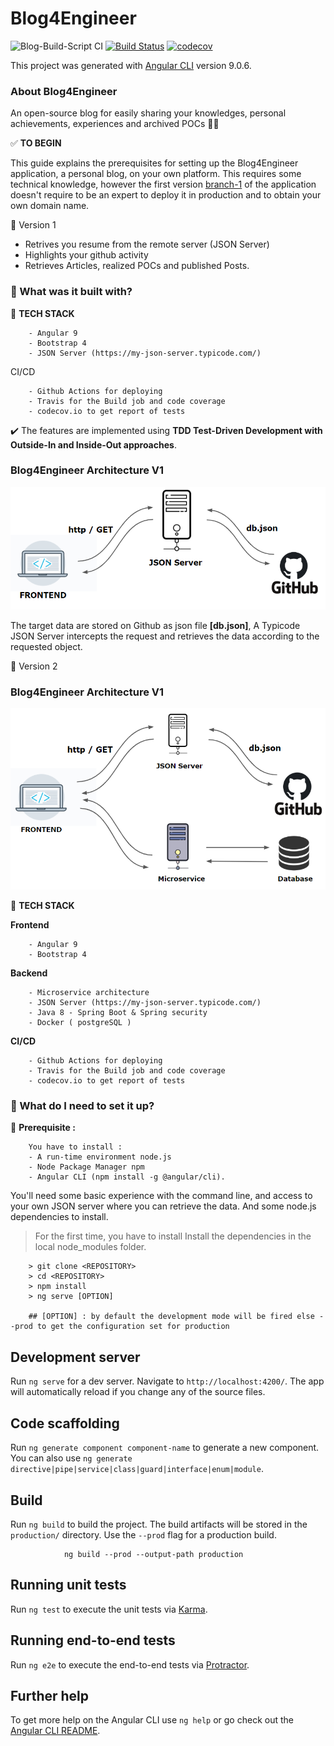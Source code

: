 # Blog4Engineer
![Blog-Build-Script CI](https://github.com/kasdihacene/BlogCreator4Engineer/workflows/Blog-workflow/badge.svg) [![Build Status](https://travis-ci.com/kasdihacene/BlogCreator4Engineer.svg?branch=stable-version)](https://travis-ci.com/kasdihacene/BlogCreator4Engineer) [![codecov](https://codecov.io/gh/kasdihacene/BlogCreator4Engineer/branch/stable-version/graph/badge.svg)](https://codecov.io/gh/kasdihacene/BlogCreator4Engineer)

This project was generated with [Angular CLI](https://github.com/angular/angular-cli) version 9.0.6.

### About Blog4Engineer
An open-source blog for easily sharing your knowledges, personal achievements, experiences and archived POCs :man_technologist:

 :white_check_mark: **TO BEGIN**

This guide explains the prerequisites for setting up the Blog4Engineer application, a personal blog, on your own platform. This requires some technical knowledge, however the first version [branch-1](https://github.com/kasdihacene/BlogCreator4Engineer/tree/version-1) of the application doesn't require to be an expert to deploy it in production and to obtain your own domain name.

:large_blue_diamond: Version 1

* Retrives you resume from the remote server (JSON Server)
* Highlights your github activity
* Retrieves Articles, realized POCs and published Posts.

### :construction_worker: What was it built with? 

:large_blue_diamond: **TECH STACK**

        - Angular 9
        - Bootstrap 4
        - JSON Server (https://my-json-server.typicode.com/)

CI/CD

        - Github Actions for deploying
        - Travis for the Build job and code coverage
        - codecov.io to get report of tests

:heavy_check_mark: The features are implemented using **TDD Test-Driven Development with Outside-In and Inside-Out approaches**. 

### Blog4Engineer Architecture V1


![](markdown/version1.PNG)


The target data are stored on Github as json file **[db.json]**, A Typicode JSON Server intercepts the request and retrieves the data according to the requested object.

:large_blue_diamond: Version 2

### Blog4Engineer Architecture V1

![](markdown/version2.PNG)

:large_blue_diamond: **TECH STACK**

**Frontend**

        - Angular 9
        - Bootstrap 4

**Backend**

        - Microservice architecture
        - JSON Server (https://my-json-server.typicode.com/)
        - Java 8 - Spring Boot & Spring security
        - Docker ( postgreSQL )

**CI/CD**

        - Github Actions for deploying
        - Travis for the Build job and code coverage
        - codecov.io to get report of tests


### :rocket: What do I need to set it up?

:wrench: **Prerequisite :**

        You have to install :
        - A run-time environment node.js
        - Node Package Manager npm 
        - Angular CLI (npm install -g @angular/cli).
        

You'll need some basic experience with the command line, and access to your own JSON server where you can retrieve the data. And some node.js dependencies to install. 

> For the first time, you have to install Install the dependencies in the local node_modules folder. 

        > git clone <REPOSITORY>
        > cd <REPOSITORY> 
        > npm install
        > ng serve [OPTION]

        ## [OPTION] : by default the development mode will be fired else --prod to get the configuration set for production

## Development server

Run `ng serve` for a dev server. Navigate to `http://localhost:4200/`. The app will automatically reload if you change any of the source files.

## Code scaffolding

Run `ng generate component component-name` to generate a new component. You can also use `ng generate directive|pipe|service|class|guard|interface|enum|module`.

## Build

Run `ng build` to build the project. The build artifacts will be stored in the `production/` directory. Use the `--prod` flag for a production build.

                ng build --prod --output-path production

## Running unit tests

Run `ng test` to execute the unit tests via [Karma](https://karma-runner.github.io).

## Running end-to-end tests

Run `ng e2e` to execute the end-to-end tests via [Protractor](http://www.protractortest.org/).

## Further help

To get more help on the Angular CLI use `ng help` or go check out the [Angular CLI README](https://github.com/angular/angular-cli/blob/master/README.md).
